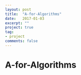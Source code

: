 ```yaml
---
layout: post
title:  "A-for-Algorithms"
date:   2017-01-03
excerpt: ""
project: true
tag:
- project
comments: false
---
```

# A-for-Algorithms